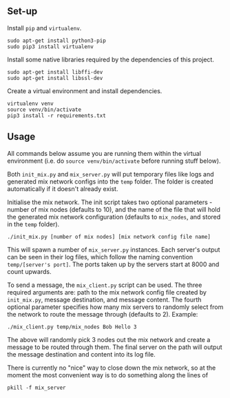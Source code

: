 ## Set-up

Install `pip` and `virtualenv`.

```
sudo apt-get install python3-pip
sudo pip3 install virtualenv
```

Install some native libraries required by the dependencies of this project.

```
sudo apt-get install libffi-dev
sudo apt-get install libssl-dev
```

Create a virtual environment and install dependencies.

```
virtualenv venv
source venv/bin/activate
pip3 install -r requirements.txt
```

## Usage

All commands below assume you are running them within the virtual environment (i.e. do `source venv/bin/activate` before running stuff below).

Both `init_mix.py` and `mix_server.py` will put temporary files like logs and generated mix network configs into the `temp` folder. The folder is created automatically if it doesn't already exist.

Initialise the mix network. The init script takes two optional parameters - number of mix nodes (defaults to 10), and the name of the file that will hold the generated mix network configuration (defaults to `mix_nodes`, and stored in the `temp` folder).

```
./init_mix.py [number of mix nodes] [mix network config file name]
```

This will spawn a number of `mix_server.py` instances. Each server's output can be seen in their log files, which follow the naming convention `temp/[server's port]`. The ports taken up by the servers start at 8000 and count upwards.

To send a message, the `mix_client.py` script can be used. The three required arguments are: path to the mix network config file created by `init_mix.py`, message destination, and message content. The fourth optional parameter specifies how many mix servers to randomly select from the network to route the message through (defaults to 2). Example:

```
./mix_client.py temp/mix_nodes Bob Hello 3
```

The above will randomly pick 3 nodes out the mix network and create a message to be routed through them. The final server on the path will output the message destination and content into its log file.

There is currently no "nice" way to close down the mix network, so at the moment the most convenient way is to do something along the lines of

```
pkill -f mix_server
```
